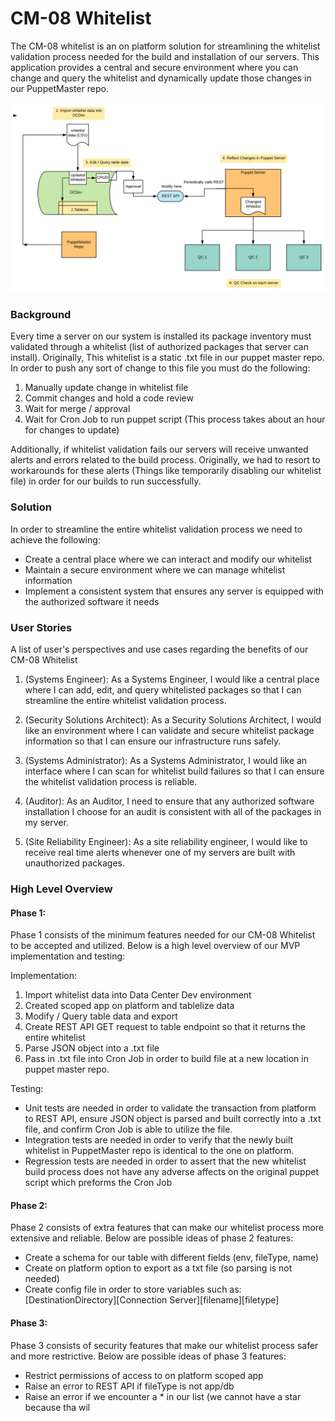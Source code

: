 # CM-08 Whitelist
The CM-08 whitelist is an on platform solution for streamlining the whitelist validation process
needed for the build and installation of our servers.
This application provides a central and secure environment where you can change and query
the whitelist and dynamically update those changes in our PuppetMaster repo.

![CM-08 Whitelist Diagram](./images/CM-08%20Whitelist.svg "CM-08 Whitelist Diagram")


### Background
Every time a server on our system is installed its package inventory must validated through
a whitelist (list of authorized packages that server can install). Originally, This whitelist
is a static .txt file in our puppet master repo. In order to push any sort of change to this file
you must do the following:
1. Manually update change in whitelist file
2. Commit changes and hold a code review
3. Wait for merge / approval
4. Wait for Cron Job to run puppet script (This process takes about an hour for changes to update)

Additionally, if whitelist validation fails our servers will receive unwanted alerts and errors related
to the build process. Originally, we had to resort to workarounds for these alerts (Things like
temporarily disabling our whitelist file) in order for our builds to run successfully.

### Solution
In order to streamline the entire whitelist validation process we need to achieve the following:
* Create a central place where we can interact and modify our whitelist
* Maintain a secure environment where we can manage whitelist information
* Implement a consistent system that ensures any server is equipped with the authorized software it needs

### User Stories
A list of user's perspectives and use cases regarding the benefits of our CM-08 Whitelist

1. (Systems Engineer): As a Systems Engineer, I would like a central place where I can add,
 edit, and query whitelisted packages so that I can streamline the entire whitelist
 validation process.
 
2. (Security Solutions Architect): As a Security Solutions Architect, I would like an environment
 where I can validate and secure whitelist package information so that I can ensure
 our infrastructure runs safely.

3. (Systems Administrator): As a Systems Administrator, I would like an interface where I
can scan for whitelist build failures so that I can ensure the whitelist validation
process is reliable.

4. (Auditor): As an Auditor, I need to ensure that any authorized software installation I
choose for an audit is consistent with all of the packages in my server.

5. (Site Reliability Engineer): As a site reliability engineer, I would like to receive 
real time alerts whenever one of my servers are built with unauthorized packages.

### High Level Overview
#### Phase 1:
Phase 1 consists of the minimum features needed for our CM-08 Whitelist to be accepted
and utilized. Below is a high level overview of our MVP implementation and testing:

Implementation:
1. Import whitelist data into Data Center Dev environment
2. Created scoped app on platform and tablelize data
3. Modify / Query table data and export
4. Create REST API GET request to table endpoint so that it returns the entire whitelist
5. Parse JSON object into a .txt file
6. Pass in .txt file into Cron Job in order to build file at a new location in puppet master repo.

Testing:
* Unit tests are needed in order to validate the transaction from platform to REST API, ensure
JSON object is parsed and built correctly into a .txt file, and confirm Cron Job is able to utilize
the file.
* Integration tests are needed in order to verify that the newly built whitelist in PuppetMaster repo
is identical to the one on platform.
* Regression tests are needed in order to assert that the new whitelist build process does not have any
adverse affects on the original puppet script which preforms the Cron Job

#### Phase 2:
Phase 2 consists of extra features that can make our whitelist process more extensive and reliable.
Below are possible ideas of phase 2 features:
* Create a schema for our table with different fields (env, fileType, name)
* Create on platform option to export as a txt file (so parsing is not needed)
* Create config file in order to store variables such as:
[DestinationDirectory][Connection Server][filename][filetype]

#### Phase 3:
Phase 3 consists of security features that make our whitelist process safer and more restrictive.
Below are possible ideas of phase 3 features:
* Restrict permissions of access to on platform scoped app
* Raise an error to REST API if fileType is not app/db
* Raise an error if we encounter a * in our list (we cannot have a star because tha wil
